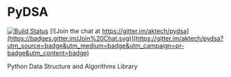 # PyDSA

[![Build Status](https://travis-ci.org/aktech/pydsa.svg?branch=master)](https://travis-ci.org/aktech/PyDSA)
[![Join the chat at https://gitter.im/aktech/pydsa](https://badges.gitter.im/Join%20Chat.svg)](https://gitter.im/aktech/pydsa?utm_source=badge&utm_medium=badge&utm_campaign=pr-badge&utm_content=badge)

Python Data Structure and Algorithms Library

